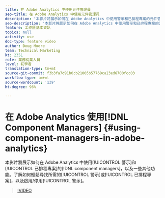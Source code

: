 ```yaml
---
title: 在 Adobe Analytics 中使用元件管理員
seo-title: 在 Adobe Analytics 中使用元件管理員
description: '本影片將展示如何在 Adobe Analytics 中使用警示和已排程專案的元件管理員，以及一些其他功能。了解如何輕鬆尋找所需的警示或已排程專案，以及啟用/停用警示。 '
seo-description: '本影片將展示如何在 Adobe Analytics 中使用警示和已排程專案的元件管理員，以及一些其他功能。了解如何輕鬆尋找所需的警示或已排程專案，以及啟用/停用警示。 '
feature: 工作區基本資訊
topics: null
activity: use
doc-type: feature video
author: Doug Moore
team: Technical Marketing
kt: 2351
role: 業務從業人員
level: 初學者
translation-type: tm+mt
source-git-commit: f3b3fa7d91b0cb21005b57768ca23ed6700fcc03
workflow-type: tm+mt
source-wordcount: '139'
ht-degree: 96%

---
```



# 在 Adobe Analytics 使用[!DNL Component Managers] {#using-component-managers-in-adobe-analytics}

本影片將展示如何在 Adobe Analytics 中使用[!UICONTROL 警示]和[!UICONTROL 已排程專案]的[!DNL component managers]，以及一些其他功能。了解如何輕鬆尋找所需的[!UICONTROL 警示]或[!UICONTROL 已排程專案]，以及啟用/停用[!UICONTROL 警示]。

>[!VIDEO](https://video.tv.adobe.com/v/24068/?quality=12)